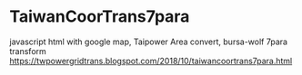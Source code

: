 # TaiwanCoorTrans7para
javascript html with google map, Taipower Area convert, bursa-wolf 7para transform
https://twpowergridtrans.blogspot.com/2018/10/taiwancoortrans7para.html

